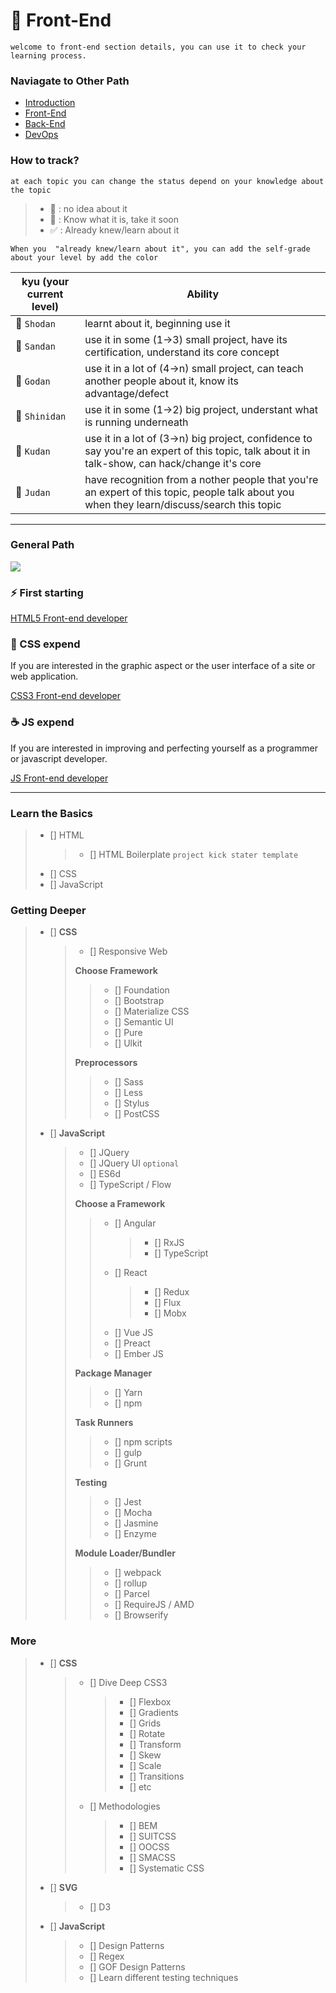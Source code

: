 
# :ocean: Front-End
```
welcome to front-end section details, you can use it to check your learning process.
```

### **Naviagate to Other Path**
* [Introduction](https://github.com/luuductrung1234/developer-roadmap/blob/master/introduction-details.md)
* [Front-End](https://github.com/luuductrung1234/developer-roadmap/blob/master/front-end-details.md)
* [Back-End](https://github.com/luuductrung1234/developer-roadmap/blob/master/back-end-details.md)
* [DevOps](https://github.com/luuductrung1234/developer-roadmap/blob/master/devops-details.md)

### **How to track?**
```
at each topic you can change the status depend on your knowledge about the topic
```
> - :black_square_button: : no idea about it
> - :white_square_button: :  Know what it is, take it soon
> - :white_check_mark: : Already knew/learn about it

```
When you  "already knew/learn about it", you can add the self-grade about your level by add the color
```
kyu (your current level) | Ability
--- | --- |
 :notebook:  `Shodan` | learnt about it, beginning use it |
 :ledger:  `Sandan` | use it in some (1->3) small project, have its certification, understand its core concept |
 :green_book:  `Godan` | use it in a lot of (4->n) small project, can teach another people about it,  know its advantage/defect |
 :orange_book:  `Shinidan` | use it in some (1->2) big project, understant what is running underneath |
 :closed_book:  `Kudan` | use it in a lot of (3->n) big project, confidence to say you're an expert of this topic, talk about it in talk-show, can hack/change it's core |
 :blue_book:  `Judan` | have recognition from a nother people that you're an expert of this topic, people talk about you when they learn/discuss/search this topic |
---

### General Path

![](https://i.imgur.com/WrfLESm.png)

### ⚡ First starting

[HTML5 Front-end developer](https://github.com/luuductrung1234/web-developer-path/blob/master/images/frontend-html-dev.png)

### 💎 CSS expend
If you are interested in the graphic aspect or the user interface of a site or web application.

[CSS3 Front-end developer](https://github.com/luuductrung1234/web-developer-path/blob/master/images/frontend-css-dev.png)

### ☕ JS expend
If you are interested in improving and perfecting yourself as a programmer or javascript developer.

[JS Front-end developer](https://github.com/luuductrung1234/web-developer-path/blob/master/images/frontend-js-dev.png)

---

### Learn the Basics
> - [] HTML
>   > - [] HTML Boilerplate `project kick stater template`
> - [] CSS
> - [] JavaScript

### Getting Deeper
> - [] **CSS**
>   > - [] Responsive Web
>   >
>   > **Choose Framework**
>   >   > - [] Foundation
>   >   > - [] Bootstrap
>   >   > - [] Materialize CSS
>   >   > - [] Semantic UI
>   >   > - [] Pure
>   >   > - [] Ulkit
>   >
>   > **Preprocessors**
>   >   > - [] Sass
>   >   > - [] Less
>   >   > - [] Stylus
>   >   > - [] PostCSS
>
> - [] **JavaScript**
>   > - [] JQuery
>   > - [] JQuery UI `optional`
>   > - [] ES6d
>   > - [] TypeScript / Flow
>   >
>   > **Choose a Framework**
>   >   > - [] Angular
>   >   >   > - [] RxJS
>   >   >   > - [] TypeScript
>   >   > - [] React
>   >   >   > - [] Redux
>   >   >   > - [] Flux
>   >   >   > - [] Mobx
>   >   > - [] Vue JS
>   >   > - [] Preact
>   >   > - [] Ember JS
>   >
>   > **Package Manager**
>   >   > - [] Yarn
>   >   > - [] npm
>   >
>   > **Task Runners**
>   >   > - [] npm scripts
>   >   > - [] gulp
>   >   > - [] Grunt
>   >
>   > **Testing**
>   >   > - [] Jest
>   >   > - [] Mocha
>   >   > - [] Jasmine
>   >   > - [] Enzyme
>   >
>   > **Module Loader/Bundler**
>   >   > - [] webpack
>   >   > - [] rollup
>   >   > - [] Parcel
>   >   > - [] RequireJS / AMD
>   >   > - [] Browserify


### More
> - [] **CSS**
>   > - [] Dive Deep CSS3
>   >   > - [] Flexbox
>   >   > - [] Gradients
>   >   > - [] Grids
>   >   > - [] Rotate
>   >   > - [] Transform
>   >   > - [] Skew
>   >   > - [] Scale
>   >   > - [] Transitions
>   >   > - [] etc 
>   >
>   > - [] Methodologies
>   >   > - [] BEM
>   >   > - [] SUITCSS
>   >   > - [] OOCSS
>   >   > - [] SMACSS
>   >   > - [] Systematic CSS
>
> - [] **SVG**
>   > - [] D3
>
> - [] **JavaScript**
>   > - [] Design Patterns
>   > - [] Regex
>   > - [] GOF Design Patterns
>   > - [] Learn different testing techniques
